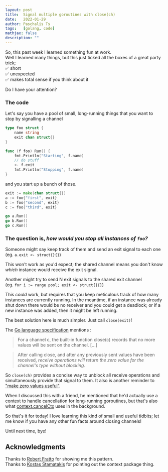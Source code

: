 ```yaml
---
layout: post
title:  Signal multiple goroutines with close(ch)
date:   2022-01-29
author: Paschalis Ts
tags:   [golang, code]
mathjax: false
description: ""
---
```


So, this past week I learned something fun at work.  
Well I learned many things, but this just ticked all the boxes of a great party trick;   
✅ short  
✅ unexpected  
✅ makes total sense if you think about it  

Do I have your attention?

### The code
Let's say you have a pool of small, long-running things that you want to stop by signalling a channel
```go
type foo struct {
	name string
	exit chan struct{}
}

func (f foo) Run() {
	fmt.Println("Starting", f.name)
	// do stuff
	<- f.exit
	fmt.Println("Stopping", f.name)
}
```

and you start up a bunch of those.
```go 
exit := make(chan struct{})
a := foo{"first", exit}
b := foo{"second", exit}
c := foo{"third", exit}

go a.Run()
go b.Run()
go c.Run()
```

### The question is, _how would you stop all instances of `foo`?_

Someone might say keep track of them and send an exit signal to each one  
(eg. `a.exit <- struct{}{}`)

This won't work as you'd expect; the shared channel means you don't know _which_ instance would receive the exit signal.

Another might try to send N exit signals to the shared exit channel  
(eg. `for i := range pool; exit <- struct{}{}`)

This _could_ work, but requires that you keep meticulous track of how many instances are currently running. In the meantime, if an instance was already shut down there would be no receiver and you could get a deadlock; or if a new instance was added, then it might be left running.

The best solution here is much simpler. Just call `close(exit)`!

The [Go language specification](https://go.dev/ref/spec#Close) mentions : 

> For a channel c, the built-in function close(c) records that no more values will be sent on the channel. [...]

> After calling close, and after any previously sent values have been received, _receive operations will return the zero value for the channel's type without blocking._

So `close(ch)` provides a concise way to unblock all receive operations and simultaneously provide that signal to them. It also is another reminder to ["make zero values useful"](https://dave.cheney.net/2013/01/19/what-is-the-zero-value-and-why-is-it-useful).

When I discussed this with a friend, he mentioned that he'd actually use a context to handle cancellation for long-running goroutines, but that's also what [context.cancelCtx](https://github.com/golang/go/blob/release-branch.go1.17/src/context/context.go#L411) uses in the background.

So that's it for today! I love learning this kind of small and useful tidbits; let me know if you have any other fun facts around closing channels!

Until next time, bye!



## Acknowledgments
Thanks to [Robert Fratto](https://mobile.twitter.com/robertfratto) for showing me this pattern.  
Thanks to [Kostas Stamatakis](https://mobile.twitter.com/moukoublen) for pointing out the context package thing.

